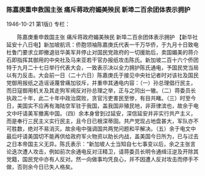 ### 陈嘉庚重申救国主张  痛斥蒋政府媚美殃民  新埠二百余团体表示拥护

1946-10-21
第1版()
专栏：

　　陈嘉庚重申救国主张
    痛斥蒋政府媚美殃民
    新埠二百余团体表示拥护
    【新华社延安十八日电】新加坡航讯：侨胞领袖陈嘉庚氏代表一千万华侨，于九月十日致电杜鲁门要求立即撤退驻华美军并停止对国民党政府的一切援助后，卖国媚美的蒋介石即指挥其御用的中央社及马来亚若干官办报纸攻击陈氏。新加坡二百十六个侨团特于九月二十七日举行代表大会，一致表示决以全力拥护陈氏通电，予国民党当局以有力反击。大会前一日（二十六日）陈嘉庚氏于接见中央社记者时对该社及国民党御用报纸之造谣诬蔑曾痛加驳斥，并重申其通电内容：（一）孙总理倡行民主，而日寇御用机关及其走狗军阀反对孙总理之举，正与之同出一辙。（二）蒋委员长执政二十年，此二十年中政治腐败，贪官污吏害民至惨，有目共睹。（三）时至今日，美国实不应再有海陆空军驻于我国，盖我国非殖民地，非菲律滨也，故余于电文中吁请美军撤离中国。（四）余本身曾到过延安，深信延安并非实行共产主义，而是奉行三民主义实行民主，且今日已根深蒂固。共产党现占地盘甚大，军队亦不可胜数，绝对不易消灭。故余电中强调国共两党问题和平解决。（五）余于电文中最后吁请美国切不能再供给政府军火物资以助长内战，盖美国今日所为，已与过去之日本帝国主义无异。陈氏表示：“新加坡人士当知自七七事变以后，余之主张言论迭次遭人攻击，例如前次余通电反对汪精卫，请蒋委员长明令通缉汪逆及开除其党籍，国民党中亦有人反对。然一向做事均凭良心，并不因遭人反对攻击而停手不做，否则余今日已失人格矣。
